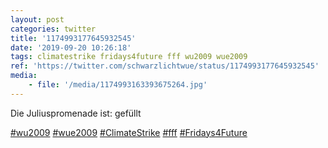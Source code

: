 ```yaml
---
layout: post
categories: twitter
title: '1174993177645932545'
date: '2019-09-20 10:26:18'
tags: climatestrike fridays4future fff wu2009 wue2009
ref: 'https://twitter.com/schwarzlichtwue/status/1174993177645932545'
media:
    - file: '/media/1174993163393675264.jpg'
---
```

Die Juliuspromenade ist: gefüllt

[#wu2009](/t/wu2009) [#wue2009](/t/wue2009) [#ClimateStrike](/t/climatestrike) [#fff](/t/fff) [#Fridays4Future](/t/fridays4future)  

